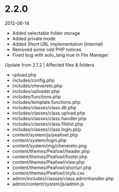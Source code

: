 # 2.2.0

2012-06-14

- Added selectable folder storage
- Added private mode
- Added Short URL implementation (internal)
- Removed some odd PHP notices
- Fixed bug with auto_lang true in File Manager

Update from 2.1.2 | Affected files & folders
- upload.php
- includes/config.php
- includes/chevereto.php
- includes/uploader.php
- includes/functions.php
- includes/template.functions.php
- includes/classes/class.db.php
- includes/classes/class.upload.php
- includes/classes/class.handler.php
- includes/classes/class.filelist.php
- includes/classes/class.login.php
- content/system/js/peafowl.php
- content/system/login.php
- content/system/img/chevereto.png
- content/themes/Peafowl/header.php
- content/themes/Peafowl/footer.php
- content/themes/Peafowl/view.php
- content/themes/Peafowl/shorturl.php
- content/themes/Peafowl/style.css
- admin/includes/classes/class.adminhandler.php
- admin/content/system/js/admin.js